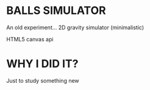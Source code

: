 # BALLS SIMULATOR
An old experiment...
2D gravity simulator (minimalistic)

HTML5 canvas api

# WHY I DID IT?
Just to study something new
